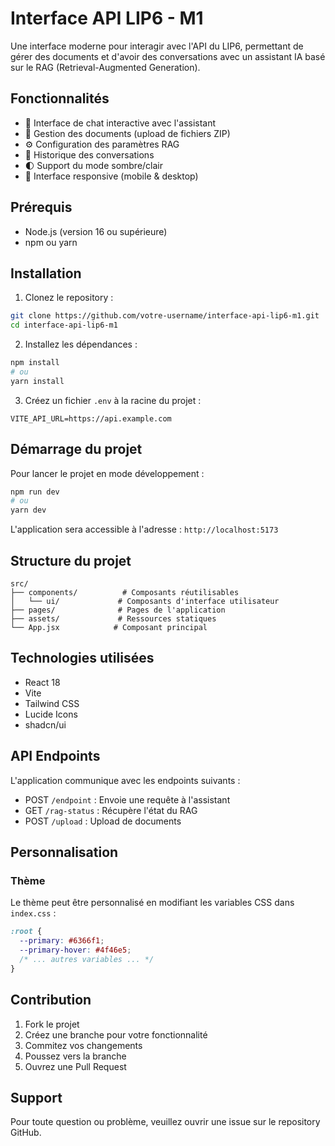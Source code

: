 # Interface API LIP6 - M1

Une interface moderne pour interagir avec l'API du LIP6, permettant de gérer des documents et d'avoir des conversations avec un assistant IA basé sur le RAG (Retrieval-Augmented Generation).

## Fonctionnalités

- 💬 Interface de chat interactive avec l'assistant
- 📁 Gestion des documents (upload de fichiers ZIP)
- ⚙️ Configuration des paramètres RAG
- 📝 Historique des conversations
- 🌓 Support du mode sombre/clair
- 📱 Interface responsive (mobile & desktop)

## Prérequis

- Node.js (version 16 ou supérieure)
- npm ou yarn

## Installation

1. Clonez le repository :
```bash
git clone https://github.com/votre-username/interface-api-lip6-m1.git
cd interface-api-lip6-m1
```

2. Installez les dépendances :
```bash
npm install
# ou
yarn install
```

3. Créez un fichier `.env` à la racine du projet :
```env
VITE_API_URL=https://api.example.com
```

## Démarrage du projet

Pour lancer le projet en mode développement :
```bash
npm run dev
# ou
yarn dev
```

L'application sera accessible à l'adresse : `http://localhost:5173`

## Structure du projet

```
src/
├── components/          # Composants réutilisables
│   └── ui/             # Composants d'interface utilisateur
├── pages/              # Pages de l'application
├── assets/             # Ressources statiques
└── App.jsx            # Composant principal

```

## Technologies utilisées

- React 18
- Vite
- Tailwind CSS
- Lucide Icons
- shadcn/ui

## API Endpoints

L'application communique avec les endpoints suivants :

- POST `/endpoint` : Envoie une requête à l'assistant
- GET `/rag-status` : Récupère l'état du RAG
- POST `/upload` : Upload de documents

## Personnalisation

### Thème

Le thème peut être personnalisé en modifiant les variables CSS dans `index.css` :

```css
:root {
  --primary: #6366f1;
  --primary-hover: #4f46e5;
  /* ... autres variables ... */
}
```

## Contribution

1. Fork le projet
2. Créez une branche pour votre fonctionnalité
3. Commitez vos changements
4. Poussez vers la branche
5. Ouvrez une Pull Request

## Support

Pour toute question ou problème, veuillez ouvrir une issue sur le repository GitHub.


